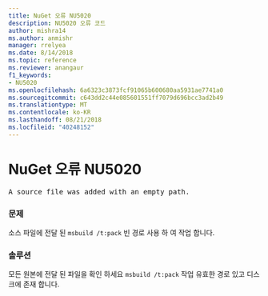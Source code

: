 ```yaml
---
title: NuGet 오류 NU5020
description: NU5020 오류 코드
author: mishra14
ms.author: anmishr
manager: rrelyea
ms.date: 8/14/2018
ms.topic: reference
ms.reviewer: anangaur
f1_keywords:
- NU5020
ms.openlocfilehash: 6a6323c3873fcf91065b600680aa5931ae7741a0
ms.sourcegitcommit: c643dd2c44e085601551ff7079d696bcc3ad2b49
ms.translationtype: MT
ms.contentlocale: ko-KR
ms.lasthandoff: 08/21/2018
ms.locfileid: "40248152"
---
```

# <a name="nuget-error-nu5020"></a>NuGet 오류 NU5020
<pre>A source file was added with an empty path.</pre>

### <a name="issue"></a>문제

소스 파일에 전달 된 `msbuild /t:pack` 빈 경로 사용 하 여 작업 합니다.


### <a name="solution"></a>솔루션

모든 원본에 전달 된 파일을 확인 하세요 `msbuild /t:pack` 작업 유효한 경로 있고 디스크에 존재 합니다.

